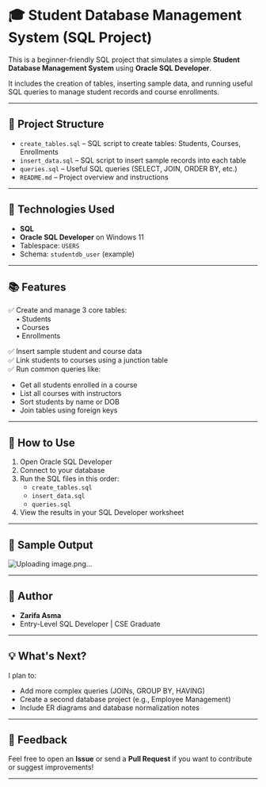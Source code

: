 # 🎓 Student Database Management System (SQL Project)

This is a beginner-friendly SQL project that simulates a simple **Student Database Management System** using **Oracle SQL Developer**.

It includes the creation of tables, inserting sample data, and running useful SQL queries to manage student records and course enrollments.

---

## 📁 Project Structure

- `create_tables.sql` – SQL script to create tables: Students, Courses, Enrollments
- `insert_data.sql` – SQL script to insert sample records into each table
- `queries.sql` – Useful SQL queries (SELECT, JOIN, ORDER BY, etc.)
- `README.md` – Project overview and instructions

---

## 🧱 Technologies Used

- **SQL**
- **Oracle SQL Developer** on Windows 11
- Tablespace: `USERS`
- Schema: `studentdb_user` (example)

---

## 📚 Features

✅ Create and manage 3 core tables:  
&nbsp;&nbsp;&nbsp;&nbsp;• Students  
&nbsp;&nbsp;&nbsp;&nbsp;• Courses  
&nbsp;&nbsp;&nbsp;&nbsp;• Enrollments

✅ Insert sample student and course data  
✅ Link students to courses using a junction table  
✅ Run common queries like:
- Get all students enrolled in a course
- List all courses with instructors
- Sort students by name or DOB
- Join tables using foreign keys

---

## 🚀 How to Use

1. Open Oracle SQL Developer
2. Connect to your database
3. Run the SQL files in this order:
    - `create_tables.sql`
    - `insert_data.sql`
    - `queries.sql`
4. View the results in your SQL Developer worksheet

---

## 📸 Sample Output
![Uploading image.png…]()



---

## 📌 Author

- **Zarifa Asma**
- Entry-Level SQL Developer | CSE Graduate
---

## 💡 What's Next?

I plan to:
- Add more complex queries (JOINs, GROUP BY, HAVING)
- Create a second database project (e.g., Employee Management)
- Include ER diagrams and database normalization notes

---

## 📣 Feedback

Feel free to open an **Issue** or send a **Pull Request** if you want to contribute or suggest improvements!

---
